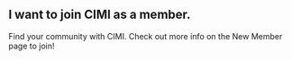## I want to join CIMI as a **member**.

Find your community with CIMI. Check out more info on the New Member page to join!
